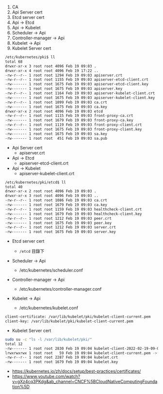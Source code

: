 1. CA
2. Api Server cert
3. Etcd server cert
4. Api -> Etcd
5. Api -> Kubelet
6. Scheduler -> Api
7. Controller-manager -> Api
8. Kubelet -> Api
9. Kubelet Server cert


```bash
/etc/kubernetes/pki$ ll
total 68
drwxr-xr-x 3 root root 4096 Feb 19 09:03 .
drwxr-xr-x 4 root root 4096 Feb 19 17:22 ..
-rw-r--r-- 1 root root 1294 Feb 19 09:03 apiserver.crt
-rw-r--r-- 1 root root 1155 Feb 19 09:03 apiserver-etcd-client.crt
-rw------- 1 root root 1675 Feb 19 09:03 apiserver-etcd-client.key
-rw------- 1 root root 1675 Feb 19 09:03 apiserver.key
-rw-r--r-- 1 root root 1164 Feb 19 09:03 apiserver-kubelet-client.crt
-rw------- 1 root root 1675 Feb 19 09:03 apiserver-kubelet-client.key
-rw-r--r-- 1 root root 1099 Feb 19 09:03 ca.crt
-rw------- 1 root root 1675 Feb 19 09:03 ca.key
drwxr-xr-x 2 root root 4096 Feb 19 09:03 etcd
-rw-r--r-- 1 root root 1115 Feb 19 09:03 front-proxy-ca.crt
-rw------- 1 root root 1679 Feb 19 09:03 front-proxy-ca.key
-rw-r--r-- 1 root root 1119 Feb 19 09:03 front-proxy-client.crt
-rw------- 1 root root 1675 Feb 19 09:03 front-proxy-client.key
-rw------- 1 root root 1675 Feb 19 09:03 sa.key
-rw------- 1 root root  451 Feb 19 09:03 sa.pub
```

- Api Server cert
  - apiserver.crt
- Api -> Etcd
  - apiserver-etcd-client.crt
- Api -> Kubelet
  - apiserver-kubelet-client.crt


```bash
/etc/kubernetes/pki/etcd$ ll
total 40
drwxr-xr-x 2 root root 4096 Feb 19 09:03 .
drwxr-xr-x 3 root root 4096 Feb 19 09:03 ..
-rw-r--r-- 1 root root 1086 Feb 19 09:03 ca.crt
-rw------- 1 root root 1679 Feb 19 09:03 ca.key
-rw-r--r-- 1 root root 1159 Feb 19 09:03 healthcheck-client.crt
-rw------- 1 root root 1679 Feb 19 09:03 healthcheck-client.key
-rw-r--r-- 1 root root 1212 Feb 19 09:03 peer.crt
-rw------- 1 root root 1675 Feb 19 09:03 peer.key
-rw-r--r-- 1 root root 1212 Feb 19 09:03 server.crt
-rw------- 1 root root 1675 Feb 19 09:03 server.key
```
- Etcd server cert
  - `/etcd` 目錄下  


- Scheduler -> Api
  - /etc/kubernetes/scheduler.conf
- Controller-manager -> Api
  - /etc/kubernetes/controller-manager.conf
- Kubelet -> Api
  - /etc/kubernetes/kubelet.conf
```bash
client-certificate: /var/lib/kubelet/pki/kubelet-client-current.pem
client-key: /var/lib/kubelet/pki/kubelet-client-current.pem
```


- Kubelet Server cert
```bash
sudo su -c "ls -l /var/lib/kubelet/pki/"
total 12
-rw------- 1 root root 2830 Feb 19 09:04 kubelet-client-2022-02-19-09-04-00.pem
lrwxrwxrwx 1 root root   59 Feb 19 09:04 kubelet-client-current.pem -> /var/lib/kubelet/pki/kubelet-client-2022-02-19-09-04-00.pem
-rw-r--r-- 1 root root 2287 Feb 19 09:04 kubelet.crt
-rw------- 1 root root 1679 Feb 19 09:04 kubelet.key
```

- https://kubernetes.io/zh/docs/setup/best-practices/certificates/
- https://www.youtube.com/watch?v=gXz4cq3PKdg&ab_channel=CNCF%5BCloudNativeComputingFoundation%5D
